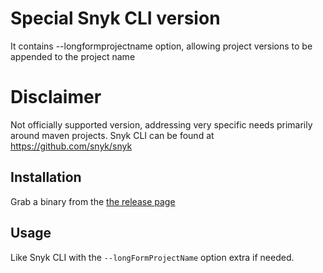 # Special Snyk CLI version
It contains --longformprojectname option, allowing project versions to be appended to the project name

# Disclaimer
Not officially supported version, addressing very specific needs primarily around maven projects.
Snyk CLI can be found at https://github.com/snyk/snyk

## Installation
Grab a binary from the [the release page](https://github.com/snyk-tech-services/snyk-cli-with-longformprojectname/releases)

## Usage
Like Snyk CLI with the `--longFormProjectName` option extra if needed.

